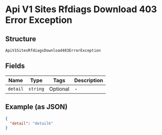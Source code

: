 
# Api V1 Sites Rfdiags Download 403 Error Exception

## Structure

`ApiV1SitesRfdiagsDownload403ErrorException`

## Fields

| Name | Type | Tags | Description |
|  --- | --- | --- | --- |
| `detail` | `string` | Optional | - |

## Example (as JSON)

```json
{
  "detail": "detail6"
}
```

